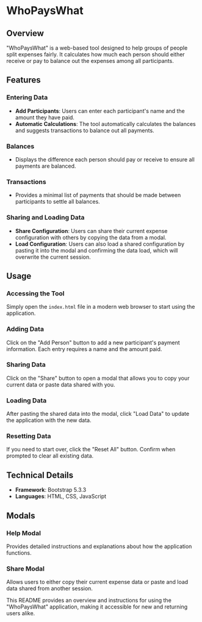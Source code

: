 # WhoPaysWhat

## Overview

"WhoPaysWhat" is a web-based tool designed to help groups of people split expenses fairly. It calculates how much each person should either receive or pay to balance out the expenses among all participants.

## Features

### Entering Data

- **Add Participants**: Users can enter each participant's name and the amount they have paid.
- **Automatic Calculations**: The tool automatically calculates the balances and suggests transactions to balance out all payments.

### Balances

- Displays the difference each person should pay or receive to ensure all payments are balanced.

### Transactions

- Provides a minimal list of payments that should be made between participants to settle all balances.

### Sharing and Loading Data

- **Share Configuration**: Users can share their current expense configuration with others by copying the data from a modal.
- **Load Configuration**: Users can also load a shared configuration by pasting it into the modal and confirming the data load, which will overwrite the current session.

## Usage

### Accessing the Tool

Simply open the `index.html` file in a modern web browser to start using the application.

### Adding Data

Click on the "Add Person" button to add a new participant's payment information. Each entry requires a name and the amount paid.

### Sharing Data

Click on the "Share" button to open a modal that allows you to copy your current data or paste data shared with you.

### Loading Data

After pasting the shared data into the modal, click "Load Data" to update the application with the new data.

### Resetting Data

If you need to start over, click the "Reset All" button. Confirm when prompted to clear all existing data.

## Technical Details

- **Framework**: Bootstrap 5.3.3
- **Languages**: HTML, CSS, JavaScript

## Modals

### Help Modal

Provides detailed instructions and explanations about how the application functions.

### Share Modal

Allows users to either copy their current expense data or paste and load data shared from another session.

This README provides an overview and instructions for using the "WhoPaysWhat" application, making it accessible for new and returning users alike.
